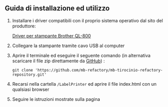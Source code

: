 
## Guida di installazione ed utilizzo 

1. Installare i driver compatibili con il proprio sistema operativo dal sito del produttore:

    [Driver per stampante Brother QL-800](https://support.brother.com/g/b/downloadtop.aspx?c=us_ot&lang=en&prod=lpql800eus)

2. Collegare la stampante tramite cavo USB al computer

3. Aprire il terminale ed eseguire il seguente comando (in alternativa scaricare il file zip direttamente da [GitHub](https://github.com/mb-refactory/mb-tirocinio-refactory-repository)) : 

    `git clone 'https://github.com/mb-refactory/mb-tirocinio-refactory-repository.git'`


4. Recarsi nella cartella `/LabelPrinter` ed aprire il file index.html con un qualsiasi browser

5. Seguire le istruzioni mostrate sulla pagina

